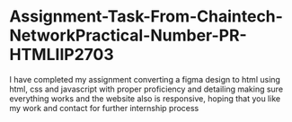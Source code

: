 # Assignment-Task-From-Chaintech-NetworkPractical-Number-PR-HTMLIIP2703
I have completed my assignment converting a figma design to html using html, css and javascript with proper proficiency and detailing making sure everything works and the website also is responsive, hoping that you like my work and contact for further internship process
